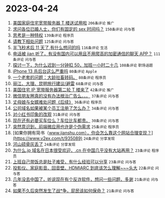 # 2023-04-24

1. [美国家庭住宅宽带服务器 T 楼送试用啦](https://www.v2ex.com/t/934998) `206条评论` `推广`
1. [求问各位已婚人士，你们有固定的 sex 时间吗？](https://www.v2ex.com/t/934950) `150条评论` `问与答`
1. [思考是一种特权](https://www.v2ex.com/t/934968) `139条评论` `程序员`
1. [请教下相处问题](https://www.v2ex.com/t/935003) `125条评论` `问与答`
1. [半飞秒术后 11 天了,有什么想问的吗](https://www.v2ex.com/t/934979) `116条评论` `生活`
1. [电话被 jian 听了，有没有国内可以用且不用爬高的加密通信的聊天 APP？](https://www.v2ex.com/t/934963) `111条评论` `问与答`
1. [探讨一下，为什么迟到一分钟扣 50，加班一小时二十几](https://www.v2ex.com/t/934926) `108条评论` `职场话题`
1. [iPhone 13 杀后台这么严重吗](https://www.v2ex.com/t/934956) `80条评论` `Apple`
1. [一个老套的问题：大龄社畜转码。](https://www.v2ex.com/t/935008) `80条评论` `程序员`
1. [丽江、大理、昆明旅行建议/避雷](https://www.v2ex.com/t/934952) `68条评论` `问与答`
1. [美国住宅 IP 宽带服务器第二轮 T 楼来了](https://www.v2ex.com/t/935151) `42条评论` `推广`
1. [微信朋友圈真的没有办法根治广告么。。。](https://www.v2ex.com/t/935092) `37条评论` `问与答`
1. [丈母娘与女婿难处问题《后续》](https://www.v2ex.com/t/935067) `36条评论` `程序员`
1. [公司域名如果被某个员工注册了怎么办？](https://www.v2ex.com/t/934959) `34条评论` `问与答`
1. [对小红书印象的改观](https://www.v2ex.com/t/935043) `31条评论` `问与答`
1. [现在还有必要买车位么？车位比车都贵。](https://www.v2ex.com/t/934982) `30条评论` `问与答`
1. [突然意识到，前端微应用也许是个伪需求](https://www.v2ex.com/t/935103) `25条评论` `程序员`
1. [如果你拥有简书（www.jianshu.com），你会怎么靠这个网站合理变现？](https://www.v2ex.com/t/935089) `24条评论` `分享发现`
1. [河山硕骨灰丢了](https://www.v2ex.com/t/934974) `24条评论` `分享发现`
1. [为什么.jp 域名在日本很受欢迎，.cn 在中国几乎没有大站再用？](https://www.v2ex.com/t/935136) `23条评论` `程序员`
1. [上班自己带饭总是肚子难受，有什么经验可以分享](https://www.v2ex.com/t/935062) `23条评论` `问与答`
1. [投影仪、家庭影音、回音壁、HDMIARC 到底该怎么理解~~~头大](https://www.v2ex.com/t/935087) `22条评论` `问与答`
1. [几年没去中国了，听说现在有个反诈软件，想问一些问题，多谢](https://www.v2ex.com/t/935171) `21条评论` `问与答`
1. [如果不久后突然发生了战*争，屁民该如何保命？](https://www.v2ex.com/t/935154) `21条评论` `问与答`

